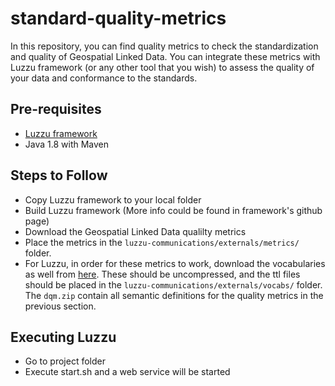# standard-quality-metrics

In this repository, you can find quality metrics to check the standardization and quality of Geospatial Linked Data. You can integrate these metrics with Luzzu framework (or any other tool that you wish) to assess the quality of your data and conformance to the standards. 

## Pre-requisites
- [Luzzu framework](https://github.com/Luzzu/Framework)
- Java 1.8 with Maven


## Steps to Follow
- Copy Luzzu framework to your local folder
- Build Luzzu framework (More info could be found in framework's github page)
- Download the Geospatial Linked Data qualilty metrics
- Place the metrics in the `luzzu-communications/externals/metrics/` folder.
- For Luzzu, in order for these metrics to work, download the vocabularies as well from [here](http://s001.adaptcentre.ie/FrameworkMetrics/Vocabs/). These should be uncompressed, and the ttl files should be placed in the `luzzu-communications/externals/vocabs/` folder. The `dqm.zip` contain all semantic definitions for the quality metrics in the previous section.

## Executing Luzzu
- Go to project folder
- Execute start.sh and a web service will be started

